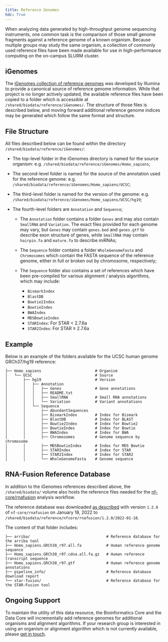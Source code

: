 ```yaml
---
title: Reference Genomes
hdc: True
---
```


When analyzing data generated by high-throughput genome sequencing
instruments, one common task is the comparison of those small genome fragments
against a reference genome of a known organism. Because multiple
groups may study the same organism, a collection of commonly used
reference files have been made available for use in high-performance
computing on the on-campus SLURM cluster. 
 
## iGenomes

The [iGenomes collection of reference genomes](https://support.illumina.com/sequencing/sequencing_software/igenome.html)
was developed by Illumina to provide a canonical source of reference genome information.
While that project is no longer actively updated, the available reference files have
been copied to a folder which is accessible at `/shared/biodata/reference/iGenomes/`.
The structure of those files is described below, and moving forward additional
reference genome indices may be generated which follow the same format and structure. 

## File Structure

All files described below can be found within the directory `/shared/biodata/reference/iGenomes/`: 

- The top-level folder in the iGenomes directory is named for the source organism: e.g. `/shared/biodata/reference/iGenomes/Homo_sapiens`; 

- The second-level folder is named for the source of the annotation used for the reference genome: e.g. `/shared/biodata/reference/iGenomes/Homo_sapiens/UCSC`; 

- The third-level folder is named for the version of the genome: e.g. `/shared/biodata/reference/iGenomes/Homo_sapiens/UCSC/hg19`; 

- The fourth-level folders are `Annotation` and `Sequence`; 

    - The `Annotation` folder contains a folder `Genes` and may also contain `SmallRNA` and `Variation`. The exact files provided for each genome may vary, but `Genes` may contain `genes.bed` and `genes.gtf` to describe exon structure of genes, while `SmallRNA` may contain `hairpin.fa` and `mature.fa` to describe miRNAs; 

    - The `Sequence` folder contains a folder `WholeGenomeFasta` and `Chromosomes` which contain the FASTA sequence of the reference genome, either in full or broken out by chromosome, respectively; 

    - The `Sequence` folder also contains a set of references which have been pre-compiled for various alignment / analysis algorithms, which may include: 

        - `BismarkIndex`
        - `BlastDB`
        - `Bowtie2Index`
        - `BowtieIndex`
        - `BWAIndex`
        - `MDSBowtieIndex`
        - `STARIndex`: For STAR < 2.7.6a 
        - `STAR2Index`: For STAR ≥ 2.7.6a 

## Example

Below is an example of the folders available for the UCSC human genome GRCh37/hg19 reference: 

``` 
├── Homo_sapiens                        # Organism 
│   └── UCSC                            # Source 
│       ├── hg19                        # Version 
│       │   ├── Annotation
│       │   │   ├── Genes               # Gene annotations 
│       │   │   ├── README.txt 
│       │   │   ├── SmallRNA            # Small RNA annotations 
│       │   │   └── Variation           # Variant annotations 
│       │   └── Sequence 
│       │       ├── AbundantSequences	 
│       │       ├── BismarkIndex        # Index for Bismark 
│       │       ├── BlastDB             # Index for BLAST 
│       │       ├── Bowtie2Index        # Index for Bowtie2 
│       │       ├── BowtieIndex         # Index for Bowtie 
│       │       ├── BWAIndex            # Index for BWA 
│       │       ├── Chromosomes         # Genome sequence by chromosome 
│       │       ├── MDSBowtieIndex      # Index for MDS Bowtie 
│       │       ├── STARIndex           # Index for STAR 
│       │       ├── STAR2Index          # Index for STAR2 
│       │       └── WholeGenomeFasta    # Genome sequence 
``` 

## RNA-Fusion Reference Database

In addition to the iGenomes references described above, the `/shared/biodata/` volume also
hosts the reference files needed for the [nf-core/rnafusion](https://nf-co.re/rnafusion)
analysis workflow.

The reference database was downloaded [as described](https://github.com/nf-core/rnafusion/blob/1.2.0/docs/references.md)
with version `1.2.0` of `nf-core/rnafusion` on January 18, 2022 to
`/shared/biodata/reference/nfcore/rnafusion/1.2.0/2022-01-18`.

The content of that folder includes:

```
├── arriba/                                  # Reference database for the arriba tool 
├── Homo_sapiens.GRCh38_r97.all.fa           # Human reference genome sequence 
├── Homo_sapiens.GRCh38_r97.cdna.all.fa.gz   # Human reference transcript sequence
├── Homo_sapiens.GRCh38_r97.gtf              # Human reference genome annotations
├── pipeline_info/                           # Reference database download report
└── star-fusion/                             # Reference database for the STAR-Fusion tool
```

## Ongoing Support

To maintain the utility of this data resource, the Bioinformatics Core and the Data Core
will incrementally add reference genomes for additional organisms and alignment algorithms.
If your research group is interested in using an organism or alignment algorithm which
is not currently available, please [get in touch](mailto:hutchdatacore@fredhutch.org).
